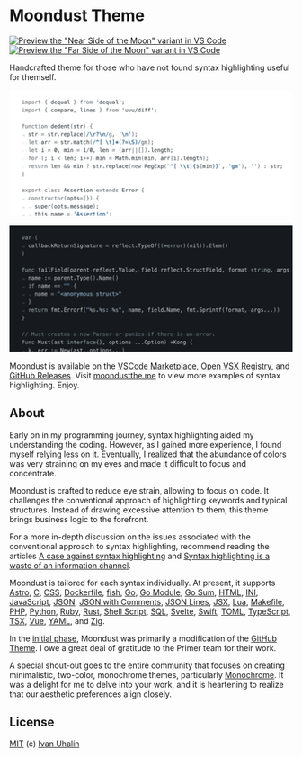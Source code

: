 # Moondust Theme

[![Preview the "Near Side of the Moon" variant in VS Code](https://badgen.net/static/Preview%20in%20VS%20Code/Near%20Side%20of%20the%20Moon/gray)](https://vscode.dev/editor/theme/vanyauhalin.moondusttheme/Moondust:%20Near%20Side%20of%20the%20Moon)
[![Preview the "Far Side of the Moon" variant in VS Code](https://badgen.net/static/Preview%20in%20VS%20Code/Far%20Side%20of%20the%20Moon/black)](https://vscode.dev/editor/theme/vanyauhalin.moondusttheme/Moondust:%20Far%20Side%20of%20the%20Moon)

Handcrafted theme for those who have not found syntax highlighting useful for themself.

![Showcase of Near Side of the Moon](https://raw.githubusercontent.com/vanyauhalin/moondusttheme/refs/heads/main/docs/light.webp)

![Showcase of Near Side of the Moon](https://raw.githubusercontent.com/vanyauhalin/moondusttheme/refs/heads/main/docs/dark.webp)

Moondust is available on the [VSCode Marketplace], [Open VSX Registry], and [GitHub Releases]. Visit [moondustthe.me] to view more examples of syntax highlighting. Enjoy.

## About

Early on in my programming journey, syntax highlighting aided my understanding the coding. However, as I gained more experience, I found myself relying less on it. Eventually, I realized that the abundance of colors was very straining on my eyes and made it difficult to focus and concentrate.

Moondust is crafted to reduce eye strain, allowing to focus on code. It challenges the conventional approach of highlighting keywords and typical structures. Instead of drawing excessive attention to them, this theme brings business logic to the forefront.

For a more in-depth discussion on the issues associated with the conventional approach to syntax highlighting, recommend reading the articles [A case against syntax highlighting] and [Syntax highlighting is a waste of an information channel].

Moondust is tailored for each syntax individually. At present, it supports [Astro], [C], [CSS], [Dockerfile], [fish], [Go], [Go Module], [Go Sum], [HTML], [INI], [JavaScript], [JSON], [JSON with Comments], [JSON Lines], [JSX], [Lua], [Makefile], [PHP], [Python], [Ruby], [Rust], [Shell Script], [SQL], [Svelte], [Swift], [TOML], [TypeScript], [TSX], [Vue], [YAML], and [Zig].

In the [initial phase], Moondust was primarily a modification of the [GitHub Theme]. I owe a great deal of gratitude to the Primer team for their work.

A special shout-out goes to the entire community that focuses on creating minimalistic, two-color, monochrome themes, particularly [Monochrome]. It was a delight for me to delve into your work, and it is heartening to realize that our aesthetic preferences align closely.

## License

[MIT] (c) [Ivan Uhalin]

<!-- Footnotes -->

[VSCode Marketplace]: https://marketplace.visualstudio.com/items?itemName=vanyauhalin.moondusttheme
[Open VSX Registry]: https://open-vsx.org/extension/vanyauhalin/moondusttheme/
[GitHub Releases]: https://github.com/vanyauhalin/moondusttheme/releases/

[moondustthe.me]: https://moondustthe.me/

[A case against syntax highlighting]: https://www.linusakesson.net/programming/syntaxhighlighting/
[Syntax highlighting is a waste of an information channel]: https://buttondown.email/hillelwayne/archive/syntax-highlighting-is-a-waste-of-an-information/

[Astro]: https://moondustthe.me/#astro
[C]: https://moondustthe.me/#c
[CSS]: https://moondustthe.me/#css
[Dockerfile]: https://moondustthe.me/#dockerfile
[fish]: https://moondustthe.me/#fish
[Go]: https://moondustthe.me/#go
[Go Module]: https://moondustthe.me/#go.mod
[Go Sum]: https://moondustthe.me/#go.sum
[HTML]: https://moondustthe.me/#html
[INI]: https://moondustthe.me/#ini
[JavaScript]: https://moondustthe.me/#js
[JSON]: https://moondustthe.me/#json
[JSON with Comments]: https://moondustthe.me/#jsonc
[JSON Lines]: https://moondustthe.me/#jsonl
[JSX]: https://moondustthe.me/#jsx
[Lua]: https://moondustthe.me/#lua
[Makefile]: https://moondustthe.me/#makefile
[PHP]: https://moondustthe.me/#php
[Python]: https://moondustthe.me/#py
[Ruby]: https://moondustthe.me/#rb
[Rust]: https://moondustthe.me/#rs
[Shell Script]: https://moondustthe.me/#sh
[SQL]: https://moondustthe.me/#sql
[Svelte]: https://moondustthe.me/#svelte
[Swift]: https://moondustthe.me/#swift
[TOML]: https://moondustthe.me/#toml
[TypeScript]: https://moondustthe.me/#ts
[TSX]: https://moondustthe.me/#tsx
[Vue]: https://moondustthe.me/#vue
[YAML]: https://moondustthe.me/#yaml
[Zig]: https://moondustthe.me/#zig

[initial phase]: https://github.com/primer/github-vscode-theme/discussions/341/
[GitHub Theme]: https://github.com/primer/github-vscode-theme/
[Monochrome]: https://github.com/anotherglitchinthematrix/monochrome/

[Ivan Uhalin]: https://github.com/vanyauhalin/
[MIT]: https://github.com/vanyauhalin/moondusttheme/blob/main/LICENSE/
